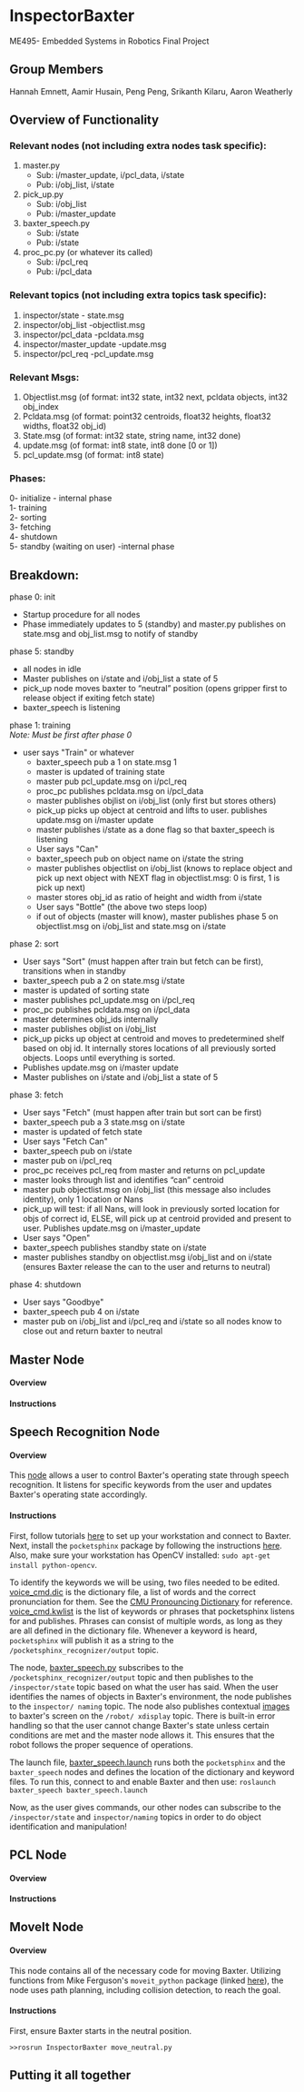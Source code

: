 # InspectorBaxter
ME495- Embedded Systems in Robotics Final Project

## Group Members
Hannah Emnett, Aamir Husain, Peng Peng, Srikanth Kilaru, Aaron Weatherly

## Overview of Functionality
### Relevant nodes (not including extra nodes task specific):  
1. master.py   
    - Sub: i/master_update, i/pcl_data, i/state  
    - Pub: i/obj_list, i/state   
2. pick_up.py   
    - Sub: i/obj_list   
    - Pub: i/master_update   
3. baxter_speech.py   
    - Sub: i/state   
    - Pub: i/state   
4. proc_pc.py (or whatever its called)   
    - Sub: i/pcl_req   
    - Pub: i/pcl_data   

### Relevant topics (not including extra topics task specific):   
1. inspector/state   - state.msg   
2. inspector/obj_list   -objectlist.msg   
3. inspector/pcl_data   -pcldata.msg   
4. inspector/master_update  -update.msg   
5. inspector/pcl_req   -pcl_update.msg     

### Relevant Msgs:
1. Objectlist.msg (of format: int32 state, int32 next, pcldata objects, int32 obj_index   
2. Pcldata.msg (of format: point32 centroids, float32 heights, float32 widths, float32 obj_id)   
3. State.msg (of format: int32 state, string name, int32 done)   
4. update.msg (of format: int8 state, int8 done [0 or 1])   
5. pcl_update.msg (of format: int8 state)   

### Phases:
0- initialize - internal phase   
1- training   
2- sorting   
3- fetching   
4- shutdown   
5- standby (waiting on user) -internal phase   

## Breakdown:
phase 0: init   
- Startup procedure for all nodes   
- Phase immediately updates to 5 (standby) and master.py publishes on state.msg and obj_list.msg to notify of standby   

phase 5: standby   
- all nodes in idle   
- Master publishes on i/state and i/obj_list a state of 5   
- pick_up node moves baxter to “neutral” position (opens gripper first to release object if exiting fetch state)   
- baxter_speech is listening   

phase 1: training   
*Note: Must be first after phase 0*   
- user says "Train" or whatever   
   - baxter_speech pub a 1 on state.msg 1   
   - master is updated of training state   
   - master pub pcl_update.msg on i/pcl_req   
   - proc_pc publishes pcldata.msg on i/pcl_data   
   - master publishes objlist on i/obj_list (only first but stores others)   
   - pick_up picks up object at centroid and lifts to user. publishes update.msg on i/master update   
   - master publishes i/state as a done flag so that baxter_speech is listening   
   - User says "Can"   
   - baxter_speech pub on object name on i/state the string   
   - master publishes objectlist on i/obj_list (knows to replace object and pick up next object with NEXT flag in objectlist.msg: 0 is first, 1 is pick up next)   
   - master stores obj_id as ratio of height and width from i/state   
   - User says "Bottle" (the above two steps loop)   
   - if out of objects (master will know), master publishes phase 5 on objectlist.msg on i/obj_list and state.msg on i/state   

phase 2: sort   
   - User says "Sort" (must happen after train but fetch can be first), transitions when in standby   
   - baxter_speech pub a 2 on state.msg i/state   
   - master is updated of sorting state   
   - master publishes pcl_update.msg on i/pcl_req   
   - proc_pc publishes pcldata.msg on i/pcl_data   
   - master determines obj_ids internally   
   - master publishes objlist on i/obj_list   
   - pick_up picks up object at centroid and moves to predetermined shelf based on obj id. It internally stores locations of all previously sorted objects. Loops until everything is sorted.   
   - Publishes update.msg on i/master update   
   - Master publishes on i/state and i/obj_list a state of 5   


phase 3: fetch
   - User says "Fetch" (must happen after train but sort can be first)   
   - baxter_speech pub a 3 state.msg on i/state   
   - master is updated of fetch state   
   - User says "Fetch Can"   
   - baxter_speech pub on i/state   
   - master pub on i/pcl_req   
   - proc_pc receives pcl_req from master and returns on pcl_update   
   - master looks through list and identifies “can” centroid   
   - master pub objectlist.msg on i/obj_list (this message also includes identity), only 1 location or Nans   
   - pick_up will test: if all Nans, will look in previously sorted location for objs of correct id, ELSE, will pick up at centroid provided and present to user. Publishes update.msg on i/master_update   
   - User says "Open"   
   - baxter_speech publishes standby state on i/state   
   - master publishes standby on objectlist.msg i/obj_list and on i/state (ensures Baxter release the can to the user and returns to neutral)   

phase 4: shutdown   
   - User says "Goodbye"   
   - baxter_speech pub 4 on i/state   
   - master pub on i/obj_list and i/pcl_req and i/state so all nodes know to close out and return baxter to neutral   

## Master Node

#### Overview

#### Instructions


## Speech Recognition Node

#### Overview
This [node][baxter_speech] allows a user to control Baxter's operating state through speech
recognition. It listens for specific keywords from the user and updates Baxter's operating
state accordingly.

#### Instructions
First, follow tutorials [here][baxter_tutorials] to set up your workstation and connect to Baxter.
Next, install the `pocketsphinx` package by following the instructions [here][pocketsphinx].
Also, make sure your workstation has OpenCV installed: `sudo apt-get install python-opencv`.

To identify the keywords we will be using, two files needed to be edited. [voice_cmd.dic][dic]
is the dictionary file, a list of words and the correct pronunciation for them. See the
[CMU Pronouncing Dictionary][cmu] for reference. [voice_cmd.kwlist][kwlist] is the list of keywords
or phrases that pocketsphinx listens for and publishes. Phrases can consist of multiple words, as
long as they are all defined in the dictionary file. Whenever a keyword is heard, `pocketsphinx`
will publish it as a string to the `/pocketsphinx_recognizer/output` topic.

The node, [baxter_speech.py][baxter_speech.py] subscribes to the `/pocketsphinx_recognizer/output`
topic and then publishes to the `/inspector/state` topic based on what the user has said. When the
user identifies the names of objects in Baxter's environment, the node publishes to the `inspector/
naming` topic. The node also publishes contextual [images][images] to baxter's screen on the `/robot/
xdisplay` topic. There is built-in error handling so that the user cannot change Baxter's state unless
certain conditions are met and the master node allows it. This ensures that the robot follows the
proper sequence of operations.


The launch file, [baxter_speech.launch][baxter_speech.launch] runs both the `pocketsphinx`
and the `baxter_speech` nodes and defines the location of the dictionary and keyword files. To run
this, connect to and enable Baxter and then use: `roslaunch baxter_speech baxter_speech.launch`

Now, as the user gives commands, our other nodes can subscribe to the `/inspector/state` and
`inspector/naming` topics in order to do object identification and manipulation!


## PCL Node

#### Overview

#### Instructions



## MoveIt Node

#### Overview
This node contains all of the necessary code for moving Baxter. Utilizing functions from Mike Ferguson's `moveit_python` package (linked [here](https://github.com/mikeferguson/moveit_python)), the node uses path planning, including collision detection, to reach the goal.

#### Instructions
First, ensure Baxter starts in the neutral position.
```
>>rosrun InspectorBaxter move_neutral.py
```


## Putting it all together



[baxter_speech]: https://github.com/weatherman03/baxter_speech
[baxter_tutorials]: http://sdk.rethinkrobotics.com/wiki/Baxter_Setup
[pocketsphinx]: https://github.com/UTNuclearRoboticsPublic/pocketsphinx
[dic]: https://github.com/weatherman03/baxter_speech/blob/master/vocab/voice_cmd.dic
[cmu]: http://www.speech.cs.cmu.edu/cgi-bin/cmudict
[kwlist]: https://github.com/weatherman03/baxter_speech/blob/master/vocab/voice_cmd.kwlist
[baxter_speech.py]: https://github.com/weatherman03/baxter_speech/blob/master/src/baxter_speech.py
[images]: https://github.com/weatherman03/baxter_speech/tree/master/images
[baxter_speech.launch]: https://github.com/weatherman03/baxter_speech/blob/master/launch/baxter_speech.launch
